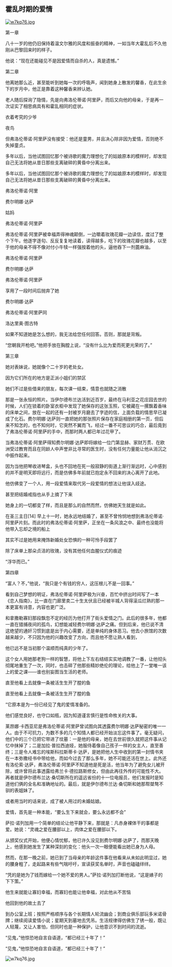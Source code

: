 ## 霍乱时期的爱情  

[![w7kq76.jpg](https://s1.ax1x.com/2020/09/20/w7kq76.jpg)](https://imgchr.com/i/w7kq76)  

第一章  

八十一岁的他仍旧保持着温文尔雅的风度和振奋的精神，一如当年大霍乱后不久他刚从巴黎回来时的样子。  

他说：“现在还能碰见不是因爱情而自杀的人，真是遗憾。”  

第二章  

他离她那么近，甚至能听到她每一次的呼吸声，闻到她身上散发的馨香，在此生余下的岁月中，他正是靠着这种馨香来辨认她。  

老人随后探询了隐情，先是向弗洛伦蒂诺·阿里萨，而后又向他的母亲，于是再一次证实了相思病具有和霍乱相同的症状。  

衣着考究的少爷  

夜鸟  

但弗洛伦蒂诺·阿里萨没有接受：他还是童男，并且决心除非因为爱情，否则绝不失掉童贞。  

多年以后，当他试图回忆那个被诗歌的魔力理想化了的姑娘原本的模样时，却发现自己无法将她从昔日那些支离破碎的黄昏中分离出来。  

多年以后，当他试图回忆那个被诗歌的魔力理想化了的姑娘原本的模样时，却发现自己无法将她从昔日那些支离破碎的黄昏中分离出来。  

弗洛伦蒂诺·阿里  

费尔明娜·达萨  

姑妈  

弗洛伦蒂诺·阿里萨  

弗洛伦蒂诺·阿里萨被幸福弄得神魂颠倒，一边嚼着玫瑰花瓣一边读信，度过了整个下午。他逐字逐句、反反复复地读着，读得越多，吃下的玫瑰花瓣也越多，以至于他的母亲不得不像对付小牛犊一样强按着他的头，逼他吞下一剂蓖麻油。  

弗洛伦蒂诺·阿里萨  

费尔明娜·达萨  

弗洛伦蒂诺·阿里萨  

享用了一段时间后抛弃了她  

费尔明娜·达萨  

弗洛伦蒂诺·阿里萨同  

洛达里奥·图古特  

如果不知道她是怎么想的，我无法给您任何回答。否则，那就是背叛。  

“您朝我开枪吧。”他把手放在胸膛上说，“没有什么比为爱而死更光荣的了。”  

 第三章  

她对表妹说，她就像个二十岁的老处女。  

因为它们所在的地方是正派小姐们的禁区  

她们不过是些借来的朋友，每次课一结束，情意也就随之消散  

那是一张永恒的照片。当伊尔德布兰达活到近百岁，最终在马利亚之花庄园去世的时候，人们在锁着的卧室衣柜中发现了她保存的这张玉照，它被藏在一摞飘着香味的床单之间，放在一起的还有一封被岁月磨去了字迹的信，上面负载的情思早已凝成了化石。费尔明娜·达萨则一直把她的那张照片保存在家庭相册的第一页，但后来不知怎的，也不知何时，它突然不翼而飞，经过一番不可思议的巧合，最后竟到了弗洛伦蒂诺·阿里萨的手中，而那时两人都已年过花甲了。  

当弗洛伦蒂诺·阿里萨得知费尔明娜·达萨即将嫁给一位门第显赫、家财万贯、在欧洲受过教育而且在同龄人中声誉非比寻常的医生时，没有任何力量能让他从消沉之中振作起来。  

因为当他把琴收进琴盒，头也不回地在死一般寂静的街道上渐行渐远时，心中感到的并不是明天即将远行，而是仿佛多年前就已抱定永不回来的决心离开了此地。  

他仿佛变了一个人，用一段爱情来取代另一段爱情的想法让他误入歧途。  

甚至把结婚戒指也从手上摘了下来  

她身上的一切都变了样，而且是那么的自然而然，仿佛她天生就是如此。  

在圣三主日[14] 早上十一时，她永远地结婚了，甚至不曾怜悯地想到弗洛伦蒂诺·阿里萨片刻。而此时的弗洛伦蒂诺·阿里萨，正坐在一条风浪之中、最终也没能将他带入忘却之境的船上  

其实不过是她用来掩饰新婚处女恐惧的一种可怜手段罢了  

除了床单上那朵贞洁的玫瑰，没有其他任何血腥仪式的痕迹  

“浮华而已。”  

 第四章  

“富人？不，”他说，“我只是个有钱的穷人，这压根儿不是一回事。”  

看到自己梦想的明证，弗洛伦蒂诺·阿里萨极为兴奋，百忙中挤出时间写了一本《恋人指南》，比一直在门廊里卖二十生太伏且已经被半城人背得滚瓜烂熟的那一本更富有诗意，内容也更广泛。  

和拿撒勒寡妇那段飘忽不定的经历为他打开了街头爱情之门。此后的很多年，他都一直在猎捕夜间的孤鸟，幻想能减轻费尔明娜·达萨之痛。但到后来，他已说不清这绝望的通奸习惯到底是出于内心需要，还是单纯的身体恶习。他去小旅馆的次数越来越少，不只因为他的兴趣改变了方向，而且他不愿让熟人看到，  

他已远不是当初那个温顺而纯真的少年了。  

这个女人用她那老狗一样的智慧，将他上下左右结结实实地调教了一番，让他彻头彻尾地重生了一次，同时，也击碎了他那些精妙绝伦的理论，给他上了一堂唯一该上的爱之课——谁也别妄图当生活的老师。  

直至他看上去就像一条被活生生开了膛的鱼  

直至他看上去就像一条被活生生开了膛的鱼  

“它原本是为一份已经见了鬼的爱情准备的。  

他们感觉良好，也守口如瓶，因为知道谨言慎行是性命攸关的大事。  

莱昂娜·卡西亚尼是弗洛伦蒂诺·阿里萨曾试图向其透露费尔明娜·达萨秘密的唯一一人。由于不可抗力，为数不多的几个知情人都已经开始淡忘这件事了。毫无疑问，他们中的三个已把它带进了坟墓：一是他的母亲，她在去世前很久就把这件事从记忆中抹掉了；二是加拉·普拉西迪娅，她服侍着像自己孩子一样的女主人，直至善终；三是令人难忘的埃斯科拉斯蒂卡·达萨，是她把他人生中收到的第一封情书夹在一本弥撒经书中带给他，而如今过去了那么多年，她不可能还活在世上。此外还有洛伦索·达萨，弗洛伦蒂诺·阿里萨不知道他是死是活，他当年为了避免女儿被开除，或许曾将此事透露给弗兰卡·德拉路斯修女，但由此再往外传的可能性不大。再者就是伊尔德布兰达·桑切斯所在的遥远省份的十一位电报员，他们发报时是知道他们俩的全名和准确地址的。最后，就是伊尔德布兰达·桑切斯和她那帮桀骜不驯的表姐妹了。  

或者用当时的话来说，成了被人用过的未婚姑娘。  

爱情，首先是一种本能，“要么生下来就会，要么永远都不会”  

萨拉·诺列加用一个简单的结论让他平静下来，那就是：凡赤身裸体干的事都是爱。她说：“灵魂之爱在腰部以上，肉体之爱在腰部以下。  

从颁奖仪式开始，他便心情忧郁，他已许久没见到费尔明娜·达萨了，而那天晚上，他感到她发生了某种深刻的变化：他头一次一眼便能看出她已身为人母。  

然而，在那一晚之前，她已到了当母亲的年龄这件事在他看来从未如此明显过，她的腰身粗了，走起路来有些气喘吁吁，宣读获奖名单时，声音也磕磕绊绊。  

“凭的是她为了钱而嫁给一个她不爱的男人。”萨拉·诺列加打断他说，“这是婊子的下下策。”  

他生来就能让寡妇幸福，而寡妇也能让他幸福，对此他从不苦恼  

他回到他的故土去了  

到办公室上班；按照严格顺序与各个长期情人轮流幽会；到商业俱乐部玩多米诺骨牌；继续阅读爱情小说；星期天到墓地去凭吊。生活规律得仿佛生了锈一般，既让人轻蔑，又让人害怕，但同时也是一种保护，让他意识不到时间的流逝。  

“见鬼，”他惊恐地自言自语道，“都已经三十年了！”  

“见鬼，”他惊恐地自言自语道，“都已经三十年了！”  


![w7kq76.jpg](https://s1.ax1x.com/2020/09/20/w7kq76.jpg)